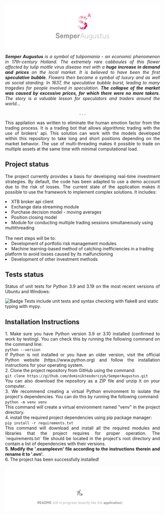 ![logo](docs/graphics/sa_logo.png)

*<p align="justify"><b>Semper Augustus</b> is a symbol of tulipomania - an economic phenomenon in 17th-century Holland. The extremely rare cabboules of this flower affected by tulip mottle virus disease met with a <b>huge increase in demand and prices</b> on the local market. It is believed to have been the first <b>speculative bubble</b>. Flowers then became a symbol of luxury and as well as social standing. In 1637, the speculative bubble burst, leading to many tragedies for people involved in speculation. <b>The collapse of the market was caused by excessive prices, for which there were no more takers</b>. The story is a valuable lesson for speculators and traders around the world...</p>*
<p align="center">. . .</p>
<p align="justify">This appilation was written to eliminate the human emotion factor from the trading process. It is a trading bot that allows algorithmic trading with the use of brokers' api. This solution can work with the models developed within this repository to take long and short positions depending on the market behavior. The use of multi-threading makes it possible to trade on multiple assets at the same time with minimal computational load.</b></p>

## Project status
<p align="justify">
The project currently provides a basis for developing real-time investment strategies. By default, the code has been adapted to use a demo account due to the risk of losses. The current state of the application makes it possible to use the framework to implement complex solutions. It includes:
<li>XTB broker api client</li>
<li>Exchange data streaming module </li>
<li>Purchase decision model - moving averages</li>
<li>Position closing model</li>
<li>Module for conducting multiple trading sessions simultaneously using multithreading </li> <br>
The next steps will be to:
<li>Development of portfolio risk management modules</li>
<li>Machine learning-based method of catching inefficiencies in a trading platform to avoid losses caused by its malfunctioning</li>
<li>Development of other investment methods</li>

## Tests status
<p align="justify">
Status of unit tests for Python 3.9 and 3.19 on the most recent versions of Ubuntu and Windows:</p>
<img src="https://github.com/dominikteodorczyk/SemperAugustus/actions/workflows/tests.yml/badge.svg" alt="Badge">
Tests include unit tests and syntax checking with flake8 and static typing with mypy.
</p>

## Installation Instructions
<p align="justify">
1. Make sure you have Python version 3.9 or 3.10 installed (confirmed to work by testing). You can check this by running the following command on the command line:<br>
<code>python --version</code><br>
If Python is not installed or you have an older version, visit the official Python website (https://www.python.org) and follow the installation instructions for your operating system.<br>
2. Clone the project repository from GitHub using the command:<br>
<code>git clone https://github.com/dominikteodorczyk/SemperAugustus.git</code><br>
You can also download the repository as a ZIP file and unzip it on your computer.<br>
3. We recommend creating a virtual Python environment to isolate the project's dependencies. You can do this by running the following command:<br>
<code>python -m venv venv</code><br>
This command will create a virtual environment named "venv" in the project directory.<br>
4. install the required project dependencies using pip package manager:<br>
<code>pip install -r requirements.txt</code><br>
This command will download and install all the required modules and libraries that the project requires for proper operation. The `requirements.txt` file should be located in the project's root directory and contain a list of dependencies with their versions.<br>
<b>5. Modify the '.exampleevn' file according to the instructions therein and rename it to '.evn'.</b><br>
6. The project has been successfully installed!




</p>

![image](docs/graphics/in_progress.png)

